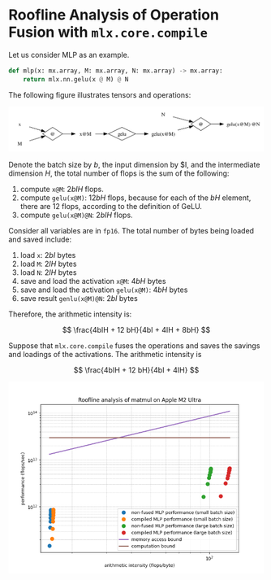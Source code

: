 # Roofline Analysis of Operation Fusion with `mlx.core.compile`

Let us consider MLP as an example. 

```python
def mlp(x: mx.array, M: mx.array, N: mx.array) -> mx.array:
    return mlx.nn.gelu(x @ M) @ N
```

The following figure illustrates tensors and operations:

![](fuse.svg)

Denote the batch size by $b$, the input dimension by $I, and the intermediate dimension $H$, the total number of flops is the sum of the following:

1. compute `x@M`: $2 b I H$ flops.
1. compute `gelu(x@M)`: $12 b H$ flops, because for each of the $bH$ element, there are 12 flops, according to the definition of GeLU.
1. compute `gelu(x@M)@N`: $2 b I H$ flops.

Consider all variables are in `fp16`. The total number of bytes being loaded and saved include:

1. load `x`: $2 b I$ bytes
1. load `M`: $2 I H$ bytes
1. load `N`: $2 I H$ bytes
1. save and load the activation `x@M`: $4 b H$ bytes
1. save and load the activation `gelu(x@M)`: $4 b H$ bytes
1. save result `genlu(x@M)@N`: $2 b I$ bytes

Therefore, the arithmetic intensity is:

$$ \frac{4bIH + 12 bH}{4bI + 4IH + 8bH} $$

Suppose that `mlx.core.compile` fuses the operations and saves the savings and loadings of the activations. The arithmetic intensity is

$$ \frac{4bIH + 12 bH}{4bI + 4IH} $$

![](fuse.png)
